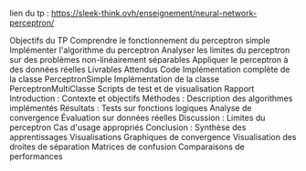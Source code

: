 lien du tp : https://sleek-think.ovh/enseignement/neural-network-perceptron/ 

Objectifs du TP
Comprendre le fonctionnement du perceptron simple
Implémenter l'algorithme du perceptron
Analyser les limites du perceptron sur des problèmes non-linéairement séparables
Appliquer le perceptron à des données réelles
Livrables Attendus
Code
Implémentation complète de la classe PerceptronSimple
Implémentation de la classe PerceptronMultiClasse
Scripts de test et de visualisation
Rapport
Introduction : Contexte et objectifs
Méthodes : Description des algorithmes implémentés
Résultats :
Tests sur fonctions logiques
Analyse de convergence
Évaluation sur données réelles
Discussion :
Limites du perceptron
Cas d'usage appropriés
Conclusion : Synthèse des apprentissages
Visualisations
Graphiques de convergence
Visualisation des droites de séparation
Matrices de confusion
Comparaisons de performances
